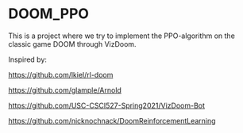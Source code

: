 # DOOM_PPO

This is a project where we try to implement the PPO-algorithm on the classic game DOOM through VizDoom.

Inspired by: 

https://github.com/lkiel/rl-doom

https://github.com/glample/Arnold

https://github.com/USC-CSCI527-Spring2021/VizDoom-Bot

https://github.com/nicknochnack/DoomReinforcementLearning
